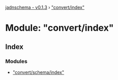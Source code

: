 [jadnschema - v0.1.3](../globals.md) › ["convert/index"](_convert_index_.md)

# Module: "convert/index"

## Index

### Modules

* ["convert/schema/index"](_convert_index_._convert_schema_index_.md)
